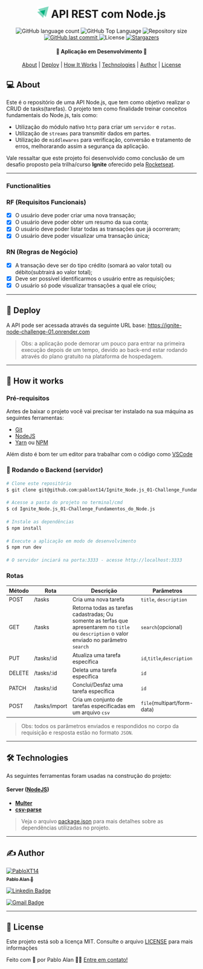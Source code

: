 <h1 align="center">
  <img
    src=".github/logo-ignite.svg"
    title="Logo Ignite Rocketseat"
    alt="Logo Ignite Rocketseat"
    width="30px"
  />
  API REST com Node.js
</h1>

<p align="center">
  <img alt="GitHub language count" src="https://img.shields.io/github/languages/count/pabloxt14/ignite-node.js-02-api-rest">

  <img alt="GitHub Top Language" src="https://img.shields.io/github/languages/top/pabloxt14/ignite-node.js-02-api-rest" />

  <img alt="Repository size" src="https://img.shields.io/github/repo-size/pabloxt14/ignite-node.js-02-api-rest">
  
  <a href="https://github.com/pabloxt14/ignite-node.js-02-api-rest/commits/master">
    <img alt="GitHub last commit" src="https://img.shields.io/github/last-commit/pabloxt14/ignite-node.js-02-api-rest">
  </a>
    
  <img alt="License" src="https://img.shields.io/github/license/pabloxt14/ignite-node.js-02-api-rest">

  <a href="https://github.com/pabloxt14/ignite-node.js-02-api-rest/stargazers">
    <img alt="Stargazers" src="https://img.shields.io/github/stars/pabloxt14/ignite-node.js-02-api-rest?style=social">
  </a>
</p>

<h4 align="center"> 
	🚧 Aplicação em Desenvolvimento 🚧
</h4>

<p align="center">
 <a href="#-about">About</a> |
 <a href="#-deploy">Deploy</a> | 
 <a href="#-how-it-works">How It Works</a> | 
 <a href="#-technologies">Technologies</a> | 
 <a href="#-author">Author</a> | 
 <a href="#-license">License</a>
</p>

## 💻 About

Este é o repositório de uma API Node.js, que tem como objetivo realizar o CRUD de tasks(tarefas). O projeto tem como finalidade treinar conceitos fundamentais do Node.js, tais como:

- Utilização do módulo nativo `http` para criar um `servidor` e `rotas`.
- Utilização de `streams` para transmitir dados em partes.
- Utilização de `middlewares` para verificação, conversão e tratamento de erros, melhorarando assim a segurança da aplicação.

Vale ressaltar que este projeto foi desenvolvido como conclusão de um desafio proposto pela trilha/curso **Ignite** oferecido pela [Rocketseat](https://www.rocketseat.com.br/).

---

### Functionalities

### RF (Requisitos Funcionais)
- [x] O usuário deve poder criar uma nova transação;
- [x] O usuário deve poder obter um resumo da sua conta;
- [x] O usuário deve poder listar todas as transações que já ocorreram;
- [x] O usuário deve poder visualizar uma transação única;

### RN (Regras de Negócio)
- [x] A transação deve ser do tipo crédito (somará ao valor total) ou débito(subtrairá ao valor total);
- [x] Deve ser possível identificarmos o usuário entre as requisições;
- [x] O usuário só pode visualizar transações a qual ele criou;

---

## 🔗 Deploy

A API pode ser acessada através da seguinte URL base: https://ignite-node-challenge-01.onrender.com

> Obs: a aplicação pode demorar um pouco para entrar na primeira execução depois de um tempo, devido ao back-end estar rodando através do plano gratuito na plataforma de hospedagem.

---

## 🚀 How it works

### Pré-requisitos

Antes de baixar o projeto você vai precisar ter instalado na sua máquina as seguintes ferramentas:

* [Git](https://git-scm.com)
* [NodeJS](https://nodejs.org/en/)
* [Yarn](https://yarnpkg.com/) ou [NPM](https://www.npmjs.com/)

Além disto é bom ter um editor para trabalhar com o código como [VSCode](https://code.visualstudio.com/)

### 🎲 Rodando o Backend (servidor)

```bash
# Clone este repositório
$ git clone git@github.com:pabloxt14/Ignite_Node.js_01-Challenge_Fundamentos_do_Node.js.git

# Acesse a pasta do projeto no terminal/cmd
$ cd Ignite_Node.js_01-Challenge_Fundamentos_do_Node.js

# Instale as dependências
$ npm install

# Execute a aplicação em modo de desenvolvimento
$ npm run dev

# O servidor inciará na porta:3333 - acesse http://localhost:3333

```

### Rotas

| Método | Rota	| Descrição	| Parâmetros |
| --- | --- | --- | --- |
| POST | /tasks | Cria uma nova tarefa | `title`, `description` |
| GET | /tasks | Retorna todas as tarefas cadastradas; Ou somente as terfas que apresentarem no `title` ou `description` o valor enviado no parâmetro `search` | `search`(opcional) |
| PUT | /tasks/:id | Atualiza uma tarefa específica | `id`,`title`,`description` |
| DELETE | /tasks/:id | Deleta uma tarefa específica | `id` |
| PATCH | /tasks/:id | Conclui/Desfaz uma tarefa específica | `id` |
| POST | /tasks/import | Cria um conjunto de tarefas especificadas em um arquivo `csv` | `file`(multipart/form-data) |

> Obs: todos os parâmetros enviados e respondidos no corpo da requisição e resposta estão no formato `JSON`.

---

## 🛠 Technologies

As seguintes ferramentas foram usadas na construção do projeto:

#### **Server**  ([NodeJS](https://nodejs.org/en/))

-   **[Multer](https://www.npmjs.com/package/multer)**
-   **[csv-parse](https://www.npmjs.com/package/csv-parse)**

> Veja o arquivo [package.json](./package.json) para mais detalhes sobre as dependências utilizadas no projeto.
---

## ✍ Author

<a href="https://github.com/PabloXT14">
  <img alt="PabloXT14" title="PabloXT14" src="https://github.com/PabloXT14.png" width="100px" />
  <br />
  <sub>
    <strong>Pablo Alan</strong> 🚀
  </sub>
</a>

<br />

[![Linkedin Badge](https://img.shields.io/badge/-Pablo_Alan-blue?style=flat-square&logo=Linkedin&logoColor=white&link=https://www.linkedin.com/in/pabloalan/)](https://www.linkedin.com/in/pabloalan/)

[![Gmail Badge](https://img.shields.io/badge/-pabloxt14@gmail.com-c14438?style=flat-square&logo=Gmail&logoColor=white&link=mailto:pabloxt14@gmail.com)](mailto:pabloxt14@gmail.com)

---

## 📝 License

Este projeto está sob a licença MIT. Consulte o arquivo [LICENSE](./LICENSE) para mais informações

Feito com 💜 por Pablo Alan 👋🏽 [Entre em contato!](https://www.linkedin.com/in/pabloalan/)
